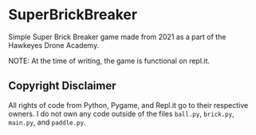 # SuperBrickBreaker
Simple Super Brick Breaker game made from 2021 as a part of the Hawkeyes Drone Academy.

NOTE: At the time of writing, the game is functional on repl.it.
## Copyright Disclaimer
All rights of code from Python, Pygame, and Repl.it go to their respective owners. I do not own any code outside of the files `ball.py`, `brick.py`, `main.py`, and `paddle.py`.
